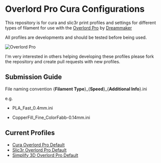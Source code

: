 # Overlord Pro Cura Configurations
This repository is for cura and slic3r print profiles and settings for different types of filament for use with the [Overlord Pro](http://www.dreammaker.cc/store/index.php?route=product/product&path=59&product_id=51) by [Dreammaker](http://www.dreammaker.cc/)

All profiles are developments and should be tested before being used.

![Overlord Pro](images/pro4-650x500.jpg)

I'm very interested in others helping developing these profiles please fork the repository and create pull requests with new profiles.

## Submission Guide
File naming convention {__Filament Type__}\_{__Speed__}\_{__Additional Info__}.ini

e.g.

* PLA_Fast_0.4mm.ini

* CopperFill_Fine_ColorFabb-0.14mm.ini


## Current Profiles

* [Cura Overlord Pro Default](cura/default.ini)
* [Slic3r Overlord Pro Default](slic3r/default.ini)
* [Simplify 3D Overlord Pro Default](simplify3d/overlord-default.fff)
